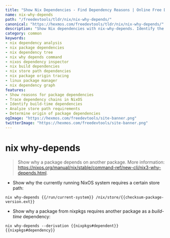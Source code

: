```yaml
---
title: "Show Nix Dependencies - Find Dependency Reasons | Online Free DevTools by Hexmos"
name: nix-why-depends
path: "/freedevtools/tldr/nix/nix-why-depends/"
canonical: "https://hexmos.com/freedevtools/tldr/nix/nix-why-depends/"
description: "Show Nix dependencies with nix-why-depends. Identify the reasons a package depends on another, even build-time dependencies. Free online tool, no registration required."
category: common
keywords:
- nix dependency analysis
- nix package dependencies
- nix dependency tree
- nix why depends command
- nixos dependency inspector
- nix build dependencies
- nix store path dependencies
- nix package origin tracing
- linux package manager
- nix dependency graph
features:
- Show reasons for package dependencies
- Trace dependency chains in NixOS
- Identify build-time dependencies
- Analyze store path requirements
- Determine origin of package dependencies
ogImage: "https://hexmos.com/freedevtools/site-banner.png"
twitterImage: "https://hexmos.com/freedevtools/site-banner.png"
---
```


# nix why-depends

> Show why a package depends on another package.
> More information: <https://nixos.org/manual/nix/stable/command-ref/new-cli/nix3-why-depends.html>.

- Show why the currently running NixOS system requires a certain store path:

`nix why-depends {{/run/current-system}} /nix/store/{{checksum-package-version.ext}}`

- Show why a package from nixpkgs requires another package as a _build-time_ dependency:

`nix why-depends --derivation {{nixpkgs#dependent}} {{nixpkgs#dependency}}`
